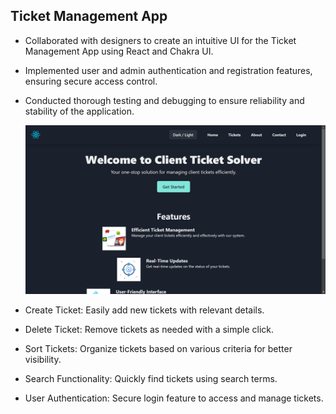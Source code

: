 ## Ticket Management App

 - Collaborated with designers to create an intuitive UI for the Ticket Management App using React and Chakra UI.
 - Implemented user and admin authentication and registration features, ensuring secure access control.
 - Conducted thorough testing and debugging to ensure reliability and stability of the application.

   <img src="https://github.com/NKhairnar203/Ticket_App/blob/main/Ticket-app.png" alt="stacks"/>


- Create Ticket: Easily add new tickets with relevant details.
- Delete Ticket: Remove tickets as needed with a simple click.
- Sort Tickets: Organize tickets based on various criteria for better visibility.
- Search Functionality: Quickly find tickets using search terms.
- User Authentication: Secure login feature to access and manage tickets.
